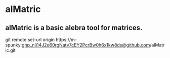 # alMatric
## alMatric is a basic alebra tool for matrices.

git remote set-url origin https://m-spunky: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@github.com/alMatric.git